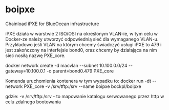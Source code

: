 # boipxe
Chainload iPXE for BlueOcean infrastructure

iPXE działa w warstwie 2  ISO/OSI na określonym VLAN-ie, w tym celu w Docker-ze należy utworzyć odpowiednią sieć dla wymaganego VLAN-u.
Przykładowo jeśli VLAN na którym chcemy świadczyć usługi iPXE to 479 i jest zakończony na interfejsie bond0, oraz chcemy by działająca na nim sieć nosiłą nazwę PXE_core.

docker network create -d macvlan --subnet 10.100.0.0/24 --gateway=10.100.0.1 -o parent=bond0.479 PXE_core

Komenda uruchomienia kontenera w tym wypadku to:
docker run -dt --network PXE_core -v /srv/tftp:/srv --name boipxe bockpl/boipxe

gdzie:
   -v /srv/tftp:/srv - to mapowanie katalogu serwowanego przez http w celu zdalnego bootowania
